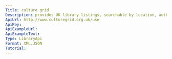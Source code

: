 ```yaml
---
Title: culture grid
Description: provides UK library listings, searchable by location, authority, region.  also lists associated collections in libraries and museums
ApiUrl: http://www.culturegrid.org.uk/use
ApiKey:
ApiExampleUrl:
ApiExampleText:
Type: LibraryApi
Format: XML,JSON
Tutorial:
---
```

